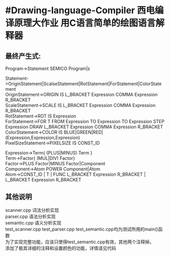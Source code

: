 #Drawing-language-Compiler
西电编译原理大作业 用C语言简单的绘图语言解释器
================================================
最终产生式:
------------
Program->Statement SEMICO Program|ε  

Statement->OriginStatement|ScalseStatement|RotStatement|ForStatement|ColorStatement  
OriginStatement->ORIGIN IS L_BRACKET Expression COMMA Expression R_BRACKET  
ScaleStatement->SCALE IS L_BRACKET Expression COMMA Expression R_BRACKET  
RotStatement->ROT IS Expression  
ForStatement->FOR T FROM Expression TO Expression TO Expression STEP Expression DRAW L_BRACKET Expression COMMA Expression R_BRACKET  
ColorStatement->COLOR IS BLUE|GREEN|RED|(Expression,Expression,Expression)  
PixelSizeStatement->PIXELSIZE IS CONST_ID  

Expression->Term{ (PLUS|MINUS) Term }  
Term->Factor{ (MUL|DIV) Factor}  
Factor->PLUS Factor|MINUS Factor|Component  
Component->Atom POWER Component|Atom  
Atom->CONST_ID | T | FUNC L_BRACKET Expression R_BRACKET | L_BRACKET Expression R_BRACKET  


其他说明
---------
scanner.cpp  词法分析实现  
parser.cpp   语法分析实现  
semantic.cpp 语义分析实现  
test_scanner.cpp  test_parser.cpp  test_semantic.cpp均为测试所用的main()函数  
为了实现完整功能，应该只使得test_semantic.cpp有效，其他两个注释掉。  
添加了极其详细的注释和设置颜色的功能，详情请见代码  
